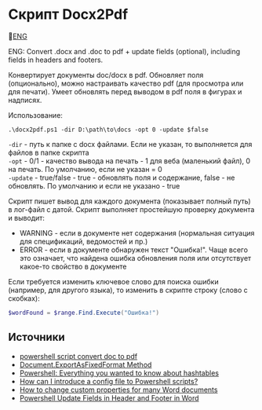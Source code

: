 # Скрипт Docx2Pdf

📜[ENG](README_ENG.md)  

ENG: Convert .docx and .doc to pdf + update fields (optional), including fields in headers and footers.

Конвертирует документы doc/docx в pdf. Обновляет поля (опционально), можно настраивать качество pdf (для просмотра или для печати). Умеет обновлять перед выводом в pdf поля в фигурах и надписях.

Использование:

```console
.\docx2pdf.ps1 -dir D:\path\to\docs -opt 0 -update $false
```

`-dir` - путь к папке с docx файлами. Если не указан, то выполняется для файлов в папке скрипта  
`-opt` - 0/1 - качество вывода на печать - 1 для веба (маленький файл), 0 на печать. По умолчанию, если не указан = 0  
`-update` - true/false - true - обновлять поля и содержание, false - не обновлять. По умолчанию и если не указано - true  

Скрипт пишет вывод для каждого документа (показывает полный путь) в  лог-файл с датой. Скрипт выполняет простейшую проверку документа и  выводит:

- WARNING - если в документе нет содержания (нормальная ситуация для спецификаций, ведомостей и пр.)
- ERROR - если в документе обнаружен текст "Ошибка!". Чаще всего это означает, что найдена ошибка обновления поля или отсутствует какое-то  свойство в документе

Если требуется изменить ключевое слово для поиска ошибки (например, для другого языка), то изменить в скрипте строку (слово с скобках):

```powershell
$wordFound = $range.Find.Execute("Ошибка!")
```

## Источники

- [powershell script convert doc to pdf](https://social.technet.microsoft.com/Forums/ie/en-US/445b2429-e33c-4ce0-9d64-dd31422571bf/powershell-script-convert-doc-to-pdf?forum=winserverpowershell)
- [Document.ExportAsFixedFormat Method](https://docs.microsoft.com/en-us/previous-versions/office/developer/office-2007/bb256835(v=office.12))
- [Powershell: Everything you wanted to know about hashtables](https://powershellexplained.com/2016-11-06-powershell-hashtable-everything-you-wanted-to-know-about/)
- [How can I introduce a config file to Powershell scripts?](https://stackoverflow.com/a/13698982)
- [How to change custom properties for many Word documents](https://stackoverflow.com/a/35920682)
- [Powershell Update Fields in Header and Footer in Word](https://stackoverflow.com/questions/24887905/powershell-update-fields-in-header-and-footer-in-word)
